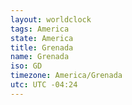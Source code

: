 ```yaml
---
layout: worldclock
tags: America
state: America
title: Grenada
name: Grenada
iso: GD
timezone: America/Grenada
utc: UTC -04:24
---
```


